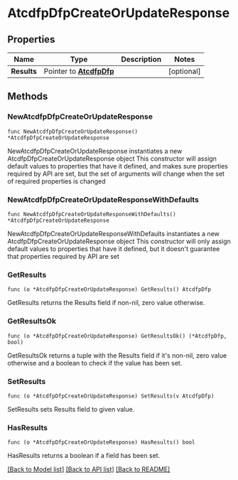 # AtcdfpDfpCreateOrUpdateResponse

## Properties

Name | Type | Description | Notes
------------ | ------------- | ------------- | -------------
**Results** | Pointer to [**AtcdfpDfp**](AtcdfpDfp.md) |  | [optional] 

## Methods

### NewAtcdfpDfpCreateOrUpdateResponse

`func NewAtcdfpDfpCreateOrUpdateResponse() *AtcdfpDfpCreateOrUpdateResponse`

NewAtcdfpDfpCreateOrUpdateResponse instantiates a new AtcdfpDfpCreateOrUpdateResponse object
This constructor will assign default values to properties that have it defined,
and makes sure properties required by API are set, but the set of arguments
will change when the set of required properties is changed

### NewAtcdfpDfpCreateOrUpdateResponseWithDefaults

`func NewAtcdfpDfpCreateOrUpdateResponseWithDefaults() *AtcdfpDfpCreateOrUpdateResponse`

NewAtcdfpDfpCreateOrUpdateResponseWithDefaults instantiates a new AtcdfpDfpCreateOrUpdateResponse object
This constructor will only assign default values to properties that have it defined,
but it doesn't guarantee that properties required by API are set

### GetResults

`func (o *AtcdfpDfpCreateOrUpdateResponse) GetResults() AtcdfpDfp`

GetResults returns the Results field if non-nil, zero value otherwise.

### GetResultsOk

`func (o *AtcdfpDfpCreateOrUpdateResponse) GetResultsOk() (*AtcdfpDfp, bool)`

GetResultsOk returns a tuple with the Results field if it's non-nil, zero value otherwise
and a boolean to check if the value has been set.

### SetResults

`func (o *AtcdfpDfpCreateOrUpdateResponse) SetResults(v AtcdfpDfp)`

SetResults sets Results field to given value.

### HasResults

`func (o *AtcdfpDfpCreateOrUpdateResponse) HasResults() bool`

HasResults returns a boolean if a field has been set.


[[Back to Model list]](../README.md#documentation-for-models) [[Back to API list]](../README.md#documentation-for-api-endpoints) [[Back to README]](../README.md)


